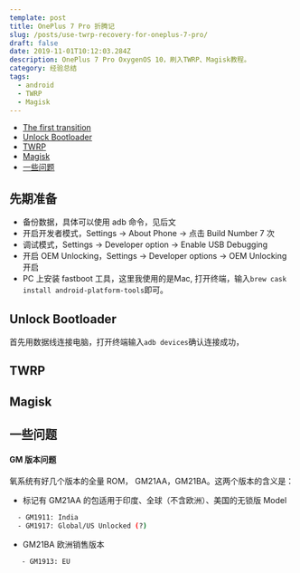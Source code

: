 ```yaml
---
template: post
title: OnePlus 7 Pro 折腾记
slug: /posts/use-twrp-recovery-for-oneplus-7-pro/
draft: false
date: 2019-11-01T10:12:03.284Z
description: OnePlus 7 Pro OxygenOS 10，刷入TWRP、Magisk教程。
category: 经验总结
tags:
  - android
  - TWRP
  - Magisk
---
```


- [The first transition](#先期准备)
- [Unlock Bootloader](#unlock-bootloader)
- [TWRP](#TWRP)
- [Magisk](#Magisk)
- [一些问题](#一些问题)

## 先期准备
- 备份数据，具体可以使用 adb 命令，见后文
- 开启开发者模式，Settings -> About Phone -> 点击 Build Number 7 次
- 调试模式，Settings -> Developer option -> Enable USB Debugging
- 开启 OEM Unlocking，Settings -> Developer options -> OEM Unlocking 开启
- PC 上安装 fastboot 工具，这里我使用的是Mac, 打开终端，输入`brew cask install android-platform-tools`即可。

## Unlock Bootloader
首先用数据线连接电脑，打开终端输入`adb devices`确认连接成功，

## TWRP

## Magisk

## 一些问题
#### GM 版本问题
氧系统有好几个版本的全量 ROM， GM21AA，GM21BA。这两个版本的含义是：
- 标记有 GM21AA 的包适用于印度、全球（不含欧洲）、美国的无锁版 Model
````bash
  - GM1911: India
  - GM1917: Global/US Unlocked (?)
````
- GM21BA 欧洲销售版本
````bash
   - GM1913: EU
````







